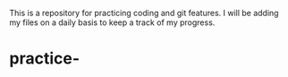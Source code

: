 This is a repository for practicing coding and git features. 
I will be adding my files on a daily basis to keep a track of my progress. 
# practice-
